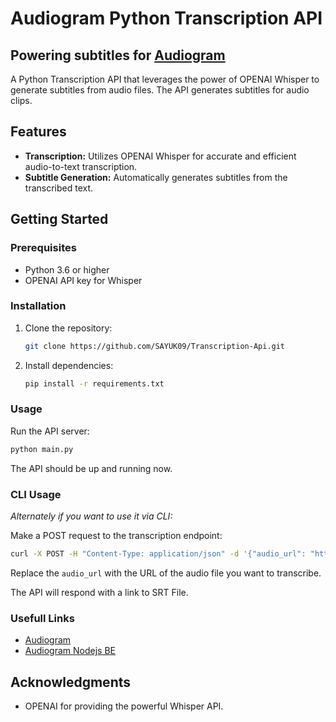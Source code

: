 # Audiogram Python Transcription API

## Powering subtitles for [Audiogram](https://github.com/SAYUK09/Audiogram)
A Python Transcription API that leverages the power of OPENAI Whisper to generate subtitles from audio files. 
The API generates subtitles for audio clips.

## Features

- **Transcription:** Utilizes OPENAI Whisper for accurate and efficient audio-to-text transcription.
- **Subtitle Generation:** Automatically generates subtitles from the transcribed text.

## Getting Started

### Prerequisites

- Python 3.6 or higher
- OPENAI API key for Whisper

### Installation

1. Clone the repository:

    ```bash
    git clone https://github.com/SAYUK09/Transcription-Api.git
    ```

2. Install dependencies:

    ```bash
    pip install -r requirements.txt
    ```

### Usage

Run the API server:

```bash
python main.py
```
The API should be up and running now.

### CLI Usage

*Alternately if you want to use it via CLI:*

Make a POST request to the transcription endpoint:

 ```bash
 curl -X POST -H "Content-Type: application/json" -d '{"audio_url": "https://example.com/audio.mp3"}' http://localhost:5000/transcribe
  ```

Replace the `audio_url` with the URL of the audio file you want to transcribe.

The API will respond with a link to SRT File.

### Usefull Links
- [Audiogram](https://github.com/SAYUK09/Audiogram)
- [Audiogram Nodejs BE](https://github.com/SAYUK09/Audiogram-Backend)



## Acknowledgments

- OPENAI for providing the powerful Whisper API.
